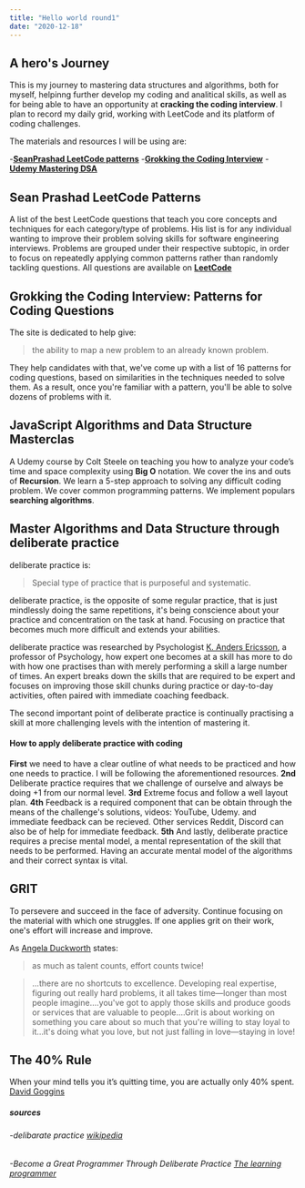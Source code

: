 ```yaml
---
title: "Hello world round1"
date: "2020-12-18"
---
```



## A hero's Journey

This is my journey to mastering data structures and algorithms, both for myself,
helpinng further develop my coding and analitical skills, as well as for being able to have an opportunity at
**cracking the coding interview**. I plan to record my daily grid, working with
LeetCode and its platform of coding challenges.

The materials and resources I will be using are: 

-[**SeanPrashad LeetCode patterns**](https://seanprashad.com/leetcode-patterns/)
-[**Grokking the Coding Interview**](https://www.educative.io/courses/grokking-the-coding-interview)
-[**Udemy Mastering DSA**](https://seanprashad.com/leetcode-patterns/)



## Sean Prashad LeetCode Patterns

A list of the best LeetCode questions that teach you core concepts and techniques 
for each category/type of problems. His list is for any individual wanting to 
improve their problem solving skills for software engineering interviews.
Problems are grouped under their respective subtopic, in order to focus on repeatedly 
applying common patterns rather than randomly tackling questions.
All questions are available on [**LeetCode**](https://leetcode.com)



## Grokking the Coding Interview: Patterns for Coding Questions

The site is dedicated to help give:
> the ability to map a new problem to an already known problem.

They help candidates with that, we've come up with a list of 16 patterns for coding questions, based 
on similarities in the techniques needed to solve them. As a result, once you're familiar with a 
pattern, you'll be able to solve dozens of problems with it. 


## JavaScript Algorithms and Data Structure Masterclas

A Udemy course by Colt Steele on teaching you how to analyze your code’s time and space complexity 
using **Big O** notation.  We cover the ins and outs of **Recursion**.  We learn a 5-step approach to 
solving any difficult coding problem. We cover common programming patterns. We implement populars 
**searching algorithms**.


## Master Algorithms and Data Structure through deliberate practice

deliberate practice is: 
> Special type of practice that is purposeful and systematic. 


deliberate practice, is the opposite of some regular practice, that is just mindlessly doing the 
same repetitions, it's being conscience about your practice and concentration on the task at hand. 
Focusing on practice that becomes much more difficult and extends your abilities.

deliberate practice was researched by Psychologist [K. Anders Ericsson](https://en.wikipedia.org/wiki/K._Anders_Ericsson), 
a professor of Psychology,  how expert one becomes at a skill has more to do with how one practises than with merely 
performing a skill a large number of times. An expert breaks down the skills that are required to be expert and focuses on 
improving those skill chunks during practice or day-to-day activities, often paired with immediate coaching feedback.

The second important point of deliberate practice is continually practising a skill at more challenging levels with the 
intention of mastering it.

#### How to apply deliberate practice with coding

**First** we need to have a clear outline of what needs to be practiced and how one needs to practice. I will
be following the aforementioned resources.
**2nd** Deliberate practice requires that we challenge of ourselve and always be doing +1 from our normal level.
**3rd** Extreme focus and follow a well layout plan. **4th** Feedback is a required component that can be obtain 
through the means of the challenge's solutions, videos: YouTube, Udemy. and immediate feedback can be recieved.
Other services Reddit, Discord can also be of help for immediate feedback. **5th** And lastly, deliberate practice
requires a precise mental model, a mental representation of the skill that needs to be performed. Having an accurate
mental model of the algorithms and their correct syntax is vital.


## GRIT

To persevere and succeed in the face of adversity. Continue focusing on the material with which one struggles.
If one applies grit on their work, one's effort will increase and improve. 

As [Angela Duckworth](https://en.wikipedia.org/wiki/Angela_Duckworth) states:
> as much as talent counts, effort counts twice!

> ...there are no shortcuts to excellence. Developing real expertise, figuring out really hard problems, it all takes time―longer than most people imagine....you've got to apply those skills and produce goods or services that are valuable to people....Grit is about working on something you care about so much that you're willing to stay loyal to it...it's doing what you love, but not just falling in love―staying in love!

## The 40% Rule

When your mind tells you it’s quitting time, you are actually only 40% spent. 
[David Goggins](https://davidgoggins.com)

##### sources

###### -delibarate practice [wikipedia](https://en.wikipedia.org/wiki/Practice_(learning_method)#Deliberate_practice)
###### -Become a Great Programmer Through Deliberate Practice [The learning programmer](https://thelearningprogrammer.com/become-a-great-programmer-through-deliberate-practice_/)